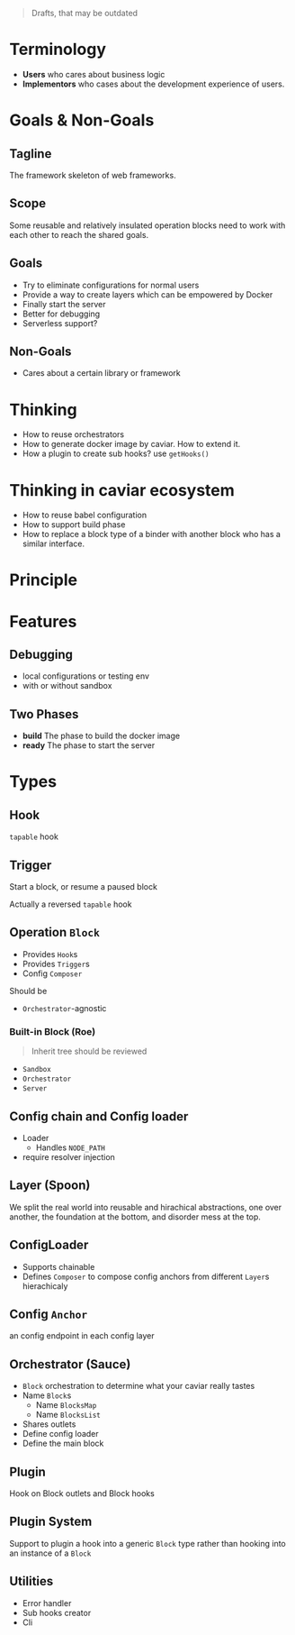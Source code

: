 > Drafts, that may be outdated

# Terminology

- **Users** who cares about business logic
- **Implementors** who cases about the development experience of users.

# Goals & Non-Goals

## Tagline

The framework skeleton of web frameworks.

## Scope

Some reusable and relatively insulated operation blocks need to work with each other to reach the shared goals.

## Goals

- Try to eliminate configurations for normal users
- Provide a way to create layers which can be empowered by Docker
- Finally start the server
- Better for debugging
- Serverless support?

## Non-Goals

- Cares about a certain library or framework

# Thinking

- How to reuse orchestrators
- How to generate docker image by caviar. How to extend it.
- How a plugin to create sub hooks? use `getHooks()`

# Thinking in caviar ecosystem

- How to reuse babel configuration
- How to support build phase
- How to replace a block type of a binder with another block who has a similar interface.

# Principle

# Features

## Debugging

- local configurations or testing env
- with or without sandbox

## Two Phases

- **build** The phase to build the docker image
- **ready** The phase to start the server

# Types

## Hook

`tapable` hook

## Trigger

Start a block, or resume a paused block

Actually a reversed `tapable` hook

## Operation `Block`

- Provides `Hook`s
- Provides `Trigger`s
- Config `Composer`

Should be

- `Orchestrator`-agnostic

### Built-in Block (Roe)

> Inherit tree should be reviewed

- `Sandbox`
- `Orchestrator`
- `Server`

## Config chain and Config loader

- Loader
  - Handles `NODE_PATH`
- require resolver injection

## Layer (Spoon)

We split the real world into reusable and hirachical abstractions, one over another, the foundation at the bottom, and disorder mess at the top.

## ConfigLoader

- Supports chainable
- Defines `Composer` to compose config anchors from different `Layer`s hierachicaly

## Config `Anchor`

an config endpoint in each config layer

## Orchestrator (Sauce)

- `Block` orchestration to determine what your caviar really tastes
- Name `Block`s
  - Name `BlocksMap`
  - Name `BlocksList`
- Shares outlets
- Define config loader
- Define the main block

## Plugin

Hook on Block outlets and Block hooks

## Plugin System

Support to plugin a hook into a generic `Block` type rather than hooking into an instance of a `Block`

## Utilities

- Error handler
- Sub hooks creator
- Cli
